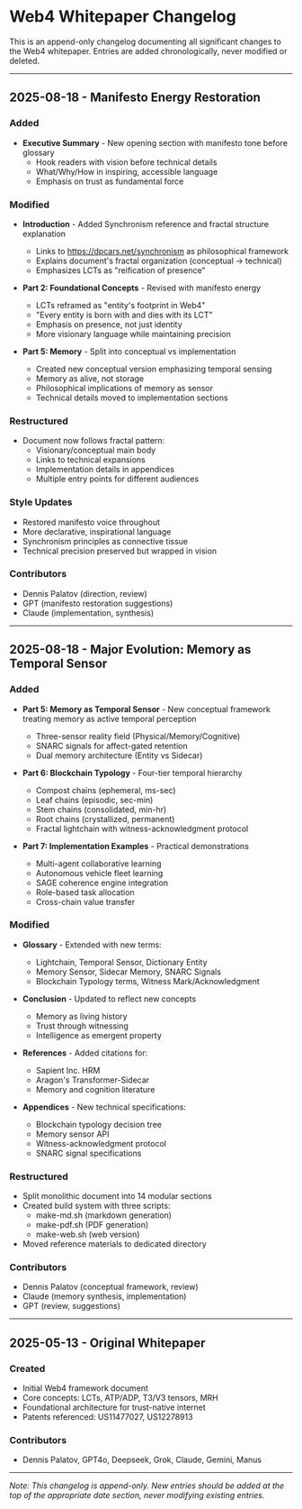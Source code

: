 # Web4 Whitepaper Changelog

This is an append-only changelog documenting all significant changes to the Web4 whitepaper.
Entries are added chronologically, never modified or deleted.

---

## 2025-08-18 - Manifesto Energy Restoration

### Added
- **Executive Summary** - New opening section with manifesto tone before glossary
  - Hook readers with vision before technical details
  - What/Why/How in inspiring, accessible language
  - Emphasis on trust as fundamental force

### Modified  
- **Introduction** - Added Synchronism reference and fractal structure explanation
  - Links to https://dpcars.net/synchronism as philosophical framework
  - Explains document's fractal organization (conceptual → technical)
  - Emphasizes LCTs as "reification of presence"

- **Part 2: Foundational Concepts** - Revised with manifesto energy
  - LCTs reframed as "entity's footprint in Web4"
  - "Every entity is born with and dies with its LCT"
  - Emphasis on presence, not just identity
  - More visionary language while maintaining precision

- **Part 5: Memory** - Split into conceptual vs implementation
  - Created new conceptual version emphasizing temporal sensing
  - Memory as alive, not storage
  - Philosophical implications of memory as sensor
  - Technical details moved to implementation sections

### Restructured
- Document now follows fractal pattern:
  - Visionary/conceptual main body
  - Links to technical expansions
  - Implementation details in appendices
  - Multiple entry points for different audiences

### Style Updates
- Restored manifesto voice throughout
- More declarative, inspirational language
- Synchronism principles as connective tissue
- Technical precision preserved but wrapped in vision

### Contributors
- Dennis Palatov (direction, review)
- GPT (manifesto restoration suggestions)
- Claude (implementation, synthesis)

---

## 2025-08-18 - Major Evolution: Memory as Temporal Sensor

### Added
- **Part 5: Memory as Temporal Sensor** - New conceptual framework treating memory as active temporal perception
  - Three-sensor reality field (Physical/Memory/Cognitive)
  - SNARC signals for affect-gated retention
  - Dual memory architecture (Entity vs Sidecar)
  
- **Part 6: Blockchain Typology** - Four-tier temporal hierarchy
  - Compost chains (ephemeral, ms-sec)
  - Leaf chains (episodic, sec-min)
  - Stem chains (consolidated, min-hr)
  - Root chains (crystallized, permanent)
  - Fractal lightchain with witness-acknowledgment protocol

- **Part 7: Implementation Examples** - Practical demonstrations
  - Multi-agent collaborative learning
  - Autonomous vehicle fleet learning
  - SAGE coherence engine integration
  - Role-based task allocation
  - Cross-chain value transfer

### Modified
- **Glossary** - Extended with new terms:
  - Lightchain, Temporal Sensor, Dictionary Entity
  - Memory Sensor, Sidecar Memory, SNARC Signals
  - Blockchain Typology terms, Witness Mark/Acknowledgment

- **Conclusion** - Updated to reflect new concepts
  - Memory as living history
  - Trust through witnessing
  - Intelligence as emergent property

- **References** - Added citations for:
  - Sapient Inc. HRM
  - Aragon's Transformer-Sidecar
  - Memory and cognition literature

- **Appendices** - New technical specifications:
  - Blockchain typology decision tree
  - Memory sensor API
  - Witness-acknowledgment protocol
  - SNARC signal specifications

### Restructured
- Split monolithic document into 14 modular sections
- Created build system with three scripts:
  - make-md.sh (markdown generation)
  - make-pdf.sh (PDF generation)
  - make-web.sh (web version)
- Moved reference materials to dedicated directory

### Contributors
- Dennis Palatov (conceptual framework, review)
- Claude (memory synthesis, implementation)
- GPT (review, suggestions)

---

## 2025-05-13 - Original Whitepaper

### Created
- Initial Web4 framework document
- Core concepts: LCTs, ATP/ADP, T3/V3 tensors, MRH
- Foundational architecture for trust-native internet
- Patents referenced: US11477027, US12278913

### Contributors
- Dennis Palatov, GPT4o, Deepseek, Grok, Claude, Gemini, Manus

---

*Note: This changelog is append-only. New entries should be added at the top of the appropriate date section, never modifying existing entries.*